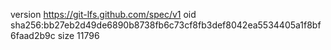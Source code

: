 version https://git-lfs.github.com/spec/v1
oid sha256:bb27eb2d49de6890b8738fb6c73cf8fb3def8042ea5534405a1f8bf6faad2b9c
size 11796
